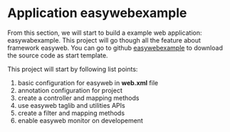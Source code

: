 # Application easywebexample

From this section, we will start to build a example web application: easywabexample.
This project will go though all the feature about framework easyweb. You can go to github [easywebexample](https://github.com/daileyet/easywebexample) to download the source code as start template.

This project will start by following list points:
1. basic configuration for easyweb in **web.xml** file
2. annotation configuration for project
3. create a controller and mapping methods
4. use easyweb taglib and utilities APIs
5. create a filter and mapping methods
6. enable easyweb monitor on developement
